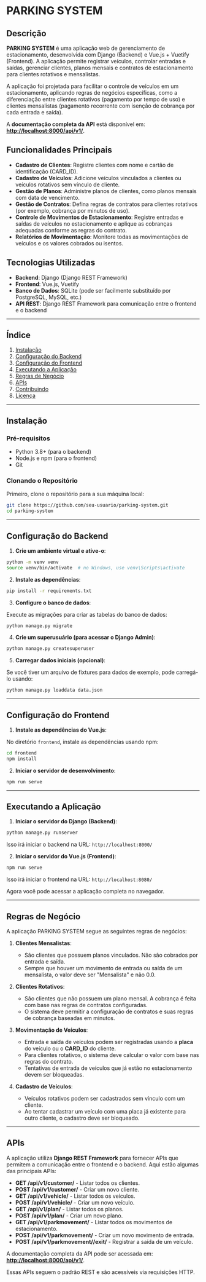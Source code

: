 # PARKING SYSTEM

## Descrição

**PARKING SYSTEM** é uma aplicação web de gerenciamento de estacionamento, desenvolvida com Django (Backend) e Vue.js + Vuetify (Frontend). A aplicação permite registrar veículos, controlar entradas e saídas, gerenciar clientes, planos mensais e contratos de estacionamento para clientes rotativos e mensalistas.

A aplicação foi projetada para facilitar o controle de veículos em um estacionamento, aplicando regras de negócios específicas, como a diferenciação entre clientes rotativos (pagamento por tempo de uso) e clientes mensalistas (pagamento recorrente com isenção de cobrança por cada entrada e saída).

A **documentação completa da API** está disponível em:  
**[http://localhost:8000/api/v1/](http://localhost:8000/api/v1/)**.

## Funcionalidades Principais

- **Cadastro de Clientes**: Registre clientes com nome e cartão de identificação (CARD_ID).
- **Cadastro de Veículos**: Adicione veículos vinculados a clientes ou veículos rotativos sem vínculo de cliente.
- **Gestão de Planos**: Administre planos de clientes, como planos mensais com data de vencimento.
- **Gestão de Contratos**: Defina regras de contratos para clientes rotativos (por exemplo, cobrança por minutos de uso).
- **Controle de Movimentos de Estacionamento**: Registre entradas e saídas de veículos no estacionamento e aplique as cobranças adequadas conforme as regras do contrato.
- **Relatórios de Movimentação**: Monitore todas as movimentações de veículos e os valores cobrados ou isentos.

## Tecnologias Utilizadas

- **Backend**: Django (Django REST Framework)
- **Frontend**: Vue.js, Vuetify
- **Banco de Dados**: SQLite (pode ser facilmente substituído por PostgreSQL, MySQL, etc.)
- **API REST**: Django REST Framework para comunicação entre o frontend e o backend

---

## Índice

1. [Instalação](#instalação)
2. [Configuração do Backend](#configuração-do-backend)
3. [Configuração do Frontend](#configuração-do-frontend)
4. [Executando a Aplicação](#executando-a-aplicação)
5. [Regras de Negócio](#regras-de-negócio)
6. [APIs](#apis)
7. [Contribuindo](#contribuindo)
8. [Licença](#licença)

---

## Instalação

### Pré-requisitos

- Python 3.8+ (para o backend)
- Node.js e npm (para o frontend)
- Git

### Clonando o Repositório

Primeiro, clone o repositório para a sua máquina local:

```bash
git clone https://github.com/seu-usuario/parking-system.git
cd parking-system
```

---

## Configuração do Backend

1. **Crie um ambiente virtual e ative-o**:

```bash
python -m venv venv
source venv/bin/activate  # no Windows, use venv\Scripts\activate
```

2. **Instale as dependências**:

```bash
pip install -r requirements.txt
```

3. **Configure o banco de dados**:

Execute as migrações para criar as tabelas do banco de dados:

```bash
python manage.py migrate
```

4. **Crie um superusuário (para acessar o Django Admin)**:

```bash
python manage.py createsuperuser
```

5. **Carregar dados iniciais (opcional)**:

Se você tiver um arquivo de fixtures para dados de exemplo, pode carregá-lo usando:

```bash
python manage.py loaddata data.json
```

---

## Configuração do Frontend

1. **Instale as dependências do Vue.js**:

No diretório `frontend`, instale as dependências usando npm:

```bash
cd frontend
npm install
```

2. **Iniciar o servidor de desenvolvimento**:

```bash
npm run serve
```

---

## Executando a Aplicação

1. **Iniciar o servidor do Django (Backend)**:

```bash
python manage.py runserver
```

Isso irá iniciar o backend na URL: `http://localhost:8000/`

2. **Iniciar o servidor do Vue.js (Frontend)**:

```bash
npm run serve
```

Isso irá iniciar o frontend na URL: `http://localhost:8080/`

Agora você pode acessar a aplicação completa no navegador.

---

## Regras de Negócio

A aplicação PARKING SYSTEM segue as seguintes regras de negócios:

1. **Clientes Mensalistas**:
   - São clientes que possuem planos vinculados. Não são cobrados por entrada e saída.
   - Sempre que houver um movimento de entrada ou saída de um mensalista, o valor deve ser "Mensalista" e não 0.0.

2. **Clientes Rotativos**:
   - São clientes que não possuem um plano mensal. A cobrança é feita com base nas regras de contratos configuradas.
   - O sistema deve permitir a configuração de contratos e suas regras de cobrança baseadas em minutos.

3. **Movimentação de Veículos**:
   - Entrada e saída de veículos podem ser registradas usando a **placa** do veículo ou o **CARD_ID** do cliente.
   - Para clientes rotativos, o sistema deve calcular o valor com base nas regras do contrato.
   - Tentativas de entrada de veículos que já estão no estacionamento devem ser bloqueadas.

4. **Cadastro de Veículos**:
   - Veículos rotativos podem ser cadastrados sem vínculo com um cliente.
   - Ao tentar cadastrar um veículo com uma placa já existente para outro cliente, o cadastro deve ser bloqueado.

---

## APIs

A aplicação utiliza **Django REST Framework** para fornecer APIs que permitem a comunicação entre o frontend e o backend. Aqui estão algumas das principais APIs:

- **GET /api/v1/customer/** - Listar todos os clientes.
- **POST /api/v1/customer/** - Criar um novo cliente.
- **GET /api/v1/vehicle/** - Listar todos os veículos.
- **POST /api/v1/vehicle/** - Criar um novo veículo.
- **GET /api/v1/plan/** - Listar todos os planos.
- **POST /api/v1/plan/** - Criar um novo plano.
- **GET /api/v1/parkmovement/** - Listar todos os movimentos de estacionamento.
- **POST /api/v1/parkmovement/** - Criar um novo movimento de entrada.
- **POST /api/v1/parkmovement/<id>/exit/** - Registrar a saída de um veículo.

A documentação completa da API pode ser acessada em:
**[http://localhost:8000/api/v1/](http://localhost:8000/api/v1/)**.

Essas APIs seguem o padrão REST e são acessíveis via requisições HTTP.
